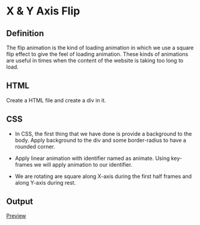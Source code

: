 # X & Y Axis Flip

## Definition

The flip animation is the kind of loading animation in which we use a square flip effect to give the feel of loading animation. These kinds of animations are useful in times when the content of the website is taking too long to load. 

## HTML

Create a HTML file and create a div in it.

## CSS

- In CSS, the first thing that we have done is provide a background to the body. Apply background to the div and some border-radius to have a rounded corner.

- Apply linear animation with identifier named as animate. Using key-frames we will apply animation to our identifier.

- We are rotating are square along X-axis during the first half frames and along Y-axis during rest. 

## Output

<a href = "https://luxury-zabaione-97dbba.netlify.app/">Preview